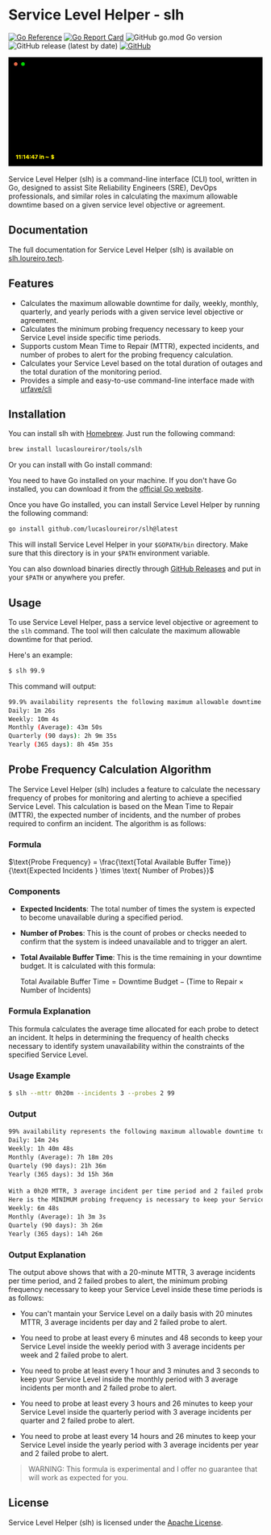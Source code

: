 # Service Level Helper - slh

[![Go Reference](https://pkg.go.dev/badge/github.com/lucasloureiror/slh.svg)](https://pkg.go.dev/github.com/lucasloureiror/slh)
[![Go Report Card](https://goreportcard.com/badge/github.com/lucasloureiror/slh)](https://goreportcard.com/report/github.com/lucasloureiror/slh)
![GitHub go.mod Go version](https://img.shields.io/github/go-mod/go-version/lucasloureiror/slh)
![GitHub release (latest by date)](https://img.shields.io/github/v/release/lucasloureiror/slh)
[![GitHub](https://img.shields.io/github/license/lucasloureiror/slh)](LICENSE.md)

<p align="center">
  <img src="docs/static/slh.gif" />
</p>

Service Level Helper (slh) is a command-line interface (CLI) tool, written in Go, designed to assist Site Reliability Engineers (SRE), DevOps professionals, and similar roles in calculating the maximum allowable downtime based on a given service level objective or agreement.

## Documentation

The full documentation for Service Level Helper (slh) is available on [slh.loureiro.tech](https://slh.loureiro.tech).


## Features

- Calculates the maximum allowable downtime for daily, weekly, monthly, quarterly, and yearly periods with a given service level objective or agreement.
- Calculates the minimum probing frequency necessary to keep your Service Level inside specific time periods.
- Supports custom Mean Time to Repair (MTTR), expected incidents, and number of probes to alert for the probing frequency calculation.
- Calculates your Service Level based on the total duration of outages and the total duration of the monitoring period.
- Provides a simple and easy-to-use command-line interface made with [urfave/cli](https://cli.urfave.org/)

## Installation

You can install slh with [Homebrew](https://brew.sh/). Just run the following command:

```bash
brew install lucasloureiror/tools/slh   
```

Or you can install with Go install command:

You need to have Go installed on your machine. If you don't have Go installed, you can download it from the [official Go website](https://golang.org/dl/).

Once you have Go installed, you can install Service Level Helper by running the following command:

```bash
go install github.com/lucasloureiror/slh@latest
```
This will install Service Level Helper in your `$GOPATH/bin` directory. Make sure that this directory is in your `$PATH` environment variable.

You can also download binaries directly through [GitHub Releases](https://github.com/lucasloureiror/slh/releases) and put in your `$PATH` or anywhere you prefer.

## Usage

To use Service Level Helper, pass a service level objective or agreement to the `slh` command. The tool will then calculate the maximum allowable downtime for that period.

Here's an example:

```bash
$ slh 99.9
```

This command will output:

```bash
99.9% availability represents the following maximum allowable downtime to meet your Service Level:
Daily: 1m 26s
Weekly: 10m 4s
Monthly (Average): 43m 50s
Quarterly (90 days): 2h 9m 35s
Yearly (365 days): 8h 45m 35s
```

## Probe Frequency Calculation Algorithm

The Service Level Helper (slh) includes a feature to calculate the necessary frequency of probes for monitoring and alerting to achieve a specified Service Level. This calculation is based on the Mean Time to Repair (MTTR), the expected number of incidents, and the number of probes required to confirm an incident. The algorithm is as follows:

### Formula

$\text{Probe Frequency} = \frac{\text{Total Available Buffer Time}}{\text{Expected Incidents } \times \text{ Number of Probes}}$


### Components

- **Expected Incidents**: The total number of times the system is expected to become unavailable during a specified period.

- **Number of Probes**: This is the count of probes or checks needed to confirm that the system is indeed unavailable and to trigger an alert.

- **Total Available Buffer Time**: This is the time remaining in your downtime budget. It is calculated with this formula: 

    $\text{Total Available Buffer Time} = \text{Downtime Budget} - (\text{Time to Repair} \times \text{Number of Incidents})$



### Formula Explanation

This formula calculates the average time allocated for each probe to detect an incident. It helps in determining the frequency of health checks necessary to identify system unavailability within the constraints of the specified Service Level.

### Usage Example

```bash
$ slh --mttr 0h20m --incidents 3 --probes 2 99
```

### Output

```txt
99% availability represents the following maximum allowable downtime to meet your Service Level:
Daily: 14m 24s
Weekly: 1h 40m 48s
Monthly (Average): 7h 18m 20s
Quartely (90 days): 21h 36m
Yearly (365 days): 3d 15h 36m

With a 0h20 MTTR, 3 average incident per time period and 2 failed probe to alert
Here is the MINIMUM probing frequency is necessary to keep your Service Level inside these time periods:
Weekly: 6m 48s
Monthly (Average): 1h 3m 3s
Quartely (90 days): 3h 26m
Yearly (365 days): 14h 26m
```

### Output Explanation

The output above shows that with a 20-minute MTTR, 3 average incidents per time period, and 2 failed probes to alert, the minimum probing frequency necessary to keep your Service Level inside these time periods is as follows:

- You can't mantain your Service Level on a daily basis with 20 minutes MTTR, 3 average incidents per day and 2 failed probe to alert.

-  You need to probe at least every 6 minutes and 48 seconds to keep your Service Level inside the weekly period with 3 average incidents per week and 2 failed probe to alert.

- You need to probe at least every 1 hour and 3 minutes and 3 seconds to keep your Service Level inside the monthly period with 3 average incidents per month and 2 failed probe to alert.

- You need to probe at least every 3 hours and 26 minutes to keep your Service Level inside the quarterly period with 3 average incidents per quarter and 2 failed probe to alert.

- You need to probe at least every 14 hours and 26 minutes to keep your Service Level inside the yearly period with 3 average incidents per year and 2 failed probe to alert.

> WARNING: This formula is experimental and I offer no guarantee that will work as expected for you.

## License  

Service Level Helper (slh) is licensed under the [Apache License](LICENSE).

